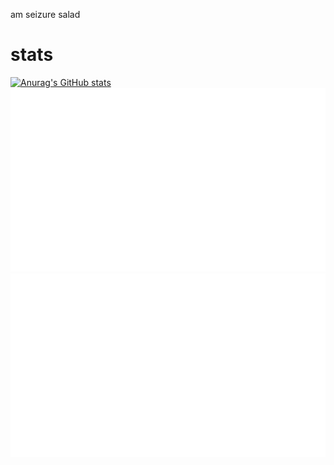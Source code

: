 am seizure salad

# stats
[![Anurag's GitHub stats](https://github-readme-stats.vercel.app/api?username=SeizureSaladd&show_icons=true&theme=dark)](https://github.com/anuraghazra/github-readme-stats)
![](https://raw.githubusercontent.com/SeizureSaladd/stats/master/generated/overview.svg#gh-dark-mode-only)
![](https://raw.githubusercontent.com/SeizureSaladd/stats/master/generated/languages.svg#gh-dark-mode-only)
